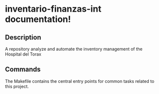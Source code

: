 # inventario-finanzas-int documentation!

## Description

A repository analyze and automate the inventory management of the Hospital del Torax

## Commands

The Makefile contains the central entry points for common tasks related to this project.

